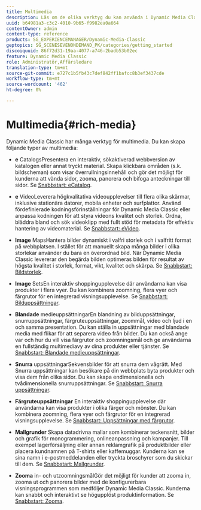 ```yaml
---
title: Multimedia
description: Läs om de olika verktyg du kan använda i Dynamic Media Classic för att skapa multimedia.
uuid: b64981a3-c3c2-4010-9b65-f9982ea0a664
contentOwner: admin
content-type: reference
products: SG_EXPERIENCEMANAGER/Dynamic-Media-Classic
geptopics: SG_SCENESEVENONDEMAND_PK/categories/getting_started
discoiquuid: 86f72d31-19aa-4077-a746-2badb53b02ec
feature: Dynamic Media Classic
role: Administratör,Affärsledare
translation-type: tm+mt
source-git-commit: e727c1b5fb43c7def842ff1bafcc8b3ef3437cde
workflow-type: tm+mt
source-wordcount: '462'
ht-degree: 0%

---
```



# Multimedia{#rich-media}

Dynamic Media Classic har många verktyg för multimedia. Du kan skapa följande typer av multimedia:

* **e**
CatalogsPresentera en interaktiv, sökaktiverad webbversion av katalogen eller annat tryckt material. Skapa klickbara områden (s.k. bildscheman) som visar överrullningsinnehåll och gör det möjligt för kunderna att vända sidor, zooma, panorera och bifoga anteckningar till sidor. Se [Snabbstart: eCatalog](/help/quick-start-ecatalog.md).

* **e**
VideoLeverera högkvalitativa videoupplevelser till flera olika skärmar, inklusive stationära datorer, mobila enheter och surfplattor. Använd fördefinierade kodningsförinställningar för Dynamic Media Classic eller anpassa kodningen för att styra videons kvalitet och storlek. Ordna, bläddra bland och sök videoklipp med fullt stöd för metadata för effektiv hantering av videomaterial. Se [Snabbstart: eVideo](/help/quick-start-video.md).

* **Image**
MapsHantera bilder dynamiskt i valfri storlek och i valfritt format på webbplatsen. I stället för att manuellt skapa många bilder i olika storlekar använder du bara en överordnad bild. När Dynamic Media Classic levererar den begärda bilden optimeras bilden för resultat av högsta kvalitet i storlek, format, vikt, kvalitet och skärpa. Se [Snabbstart: Bildstorlek](/help/quick-start-image-sizing.md).

* **Image**
SetsEn interaktiv shoppingupplevelse där användarna kan visa produkter i flera vyer. Du kan kombinera zoomning, flera vyer och färgrutor för en integrerad visningsupplevelse. Se [Snabbstart: Bilduppsättningar](/help/quick-start-image-sets.md).

* **Blandade**
medieuppsättningarEn blandning av bilduppsättningar, snurruppsättningar, färgruteuppsättningar, zoommål, video och ljud i en och samma presentation. Du kan ställa in uppsättningar med blandade media med flikar för att separera video från bilder. Du kan också ange var och hur du vill visa färgrutor och zoomningsmål och ge användarna en fullständig multimediavy av dina produkter eller tjänster. Se [Snabbstart: Blandade medieuppsättningar](/help/quick-start-mixed-media-sets.md).

* **Snurra**
uppsättningarSekvensbilder för att snurra dem vågrätt. Med Snurra uppsättningar kan besökare på din webbplats byta produkter och visa dem från olika sidor. Du kan skapa endimensionella och tvådimensionella snurruppsättningar. Se [Snabbstart: Snurra uppsättningar](/help/quick-start-spin-sets.md).

* **Färgruteuppsättningar**
En interaktiv shoppingupplevelse där användarna kan visa produkter i olika färger och mönster. Du kan kombinera zoomning, flera vyer och färgrutor för en integrerad visningsupplevelse. Se [Snabbstart: Uppsättningar med färgrutor](/help/quick-start-swatch-sets.md).

* **Mallgrunder**
Skapa datadrivna mallar som kombinerar teckensnitt, bilder och grafik för monogrammering, onlineanpassning och kampanjer. Till exempel lagerförsäljning eller annan reklamgrafik på produktbilder eller placera kundnamnen på T-shirts eller kaffemuggar. Kunderna kan se sina namn i e-postmeddelanden eller tryckta broschyrer som du skickar till dem. Se [Snabbstart: Mallgrunder](/help/quick-start-template-basics.md).

* **Zooma**
in- och utzoomningsmålGör det möjligt för kunder att zooma in, zooma ut och panorera bilder med de konfigurerbara visningsprogrammen som medföljer Dynamic Media Classic. Kunderna kan snabbt och interaktivt se högupplöst produktinformation. Se [Snabbstart: Zooma](/help/quick-start-zoom.md).

